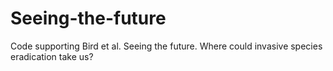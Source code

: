 # Seeing-the-future
Code supporting Bird et al. Seeing the future. Where could invasive species eradication take us?
